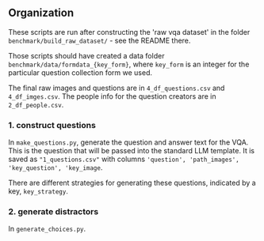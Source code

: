 ## Organization 
These scripts are run after constructing the 'raw vqa dataset' in the folder `benchmark/build_raw_dataset/` - see the README there. 

Those scripts should have created a data folder `benchmark/data/formdata_{key_form}`, where `key_form` is an integer for the particular question collection form we used. 

The final raw images and questions are in `4_df_questions.csv` and `4_df_imges.csv`. The people info for the question creators are in `2_df_people.csv`.

### 1. construct questions
In `make_questions.py`, generate the question and answer text for the VQA. This is the question that will be passed into the standard LLM template. It is saved as `"1_questions.csv"` with columns `'question', 'path_images', 'key_question', 'key_image`.

There are different strategies for generating these questions, indicated by a key, `key_strategy`. 

### 2. generate distractors
In `generate_choices.py`.
